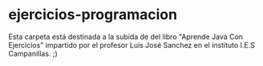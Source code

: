 # ejercicios-programacion
Esta carpeta está destinada a la subida de del libro "Aprende Java Con Ejercicios" impartido por el profesor Luis José Sanchez en el instituto I.E.S Campanillas. ;)
